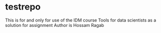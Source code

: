 # testrepo
This is for and only for use of the IDM course Tools for data scientists as a solution for assignment 
Author is Hossam Ragab 
